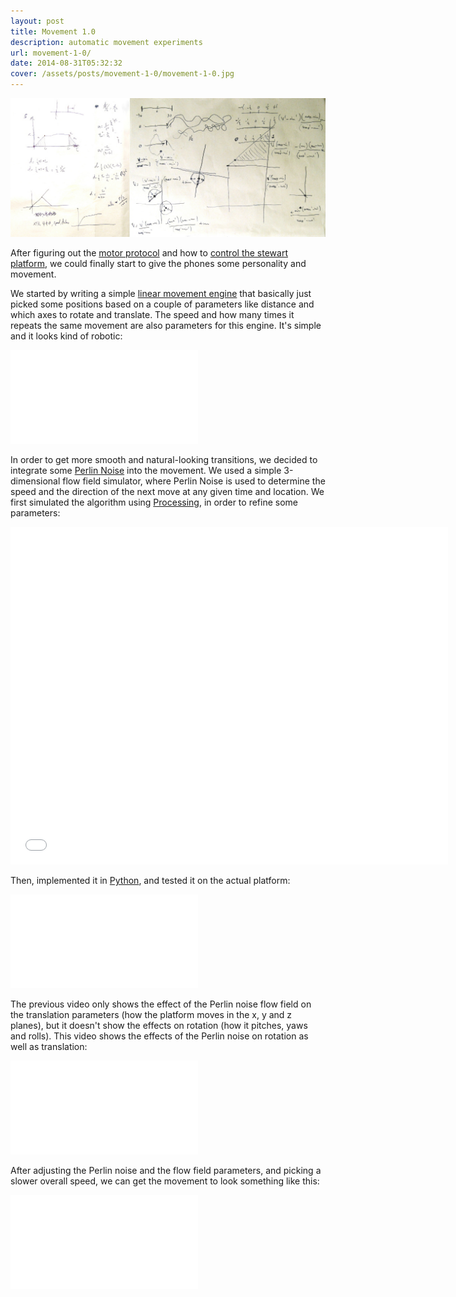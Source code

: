 ```yaml
---
layout: post
title: Movement 1.0
description: automatic movement experiments
url: movement-1-0/
date: 2014-08-31T05:32:32
cover: /assets/posts/movement-1-0/movement-1-0.jpg
---
```

![](/assets/posts/movement-1-0/motorSpeeds_flip.jpg)

After figuring out the [motor protocol](/post/the-dynamixel-ax-12a-servos/) and how to [control the stewart platform](/post/controlling-a-stewart-platform/), we could finally start to give the phones some personality and movement.

We started by writing a simple [linear movement engine](https://github.com/thiagohersan/memememe/blob/f1f944953def895a2dc52f67a0959e1f22821cdd/Python/selfieMemememe/stewartPlatform.py#L100-L143) that basically just picked some positions based on a couple of parameters like distance and which axes to rotate and translate. The speed and how many times it repeats the same movement are also parameters for this engine. It's simple and it looks kind of robotic:

<div class="video-wrapper video-wrapper-16x9">
  <iframe src="//www.youtube.com/embed/DjrFra37P94?rel=0" frameborder="0" allowfullscreen=""></iframe>
</div>

In order to get more smooth and natural-looking transitions, we decided to integrate some [Perlin Noise](http://en.wikipedia.org/wiki/Perlin_noise) into the movement. We used a simple 3-dimensional flow field simulator, where Perlin Noise is used to determine the speed and the direction of the next move at any given time and location. We first simulated the algorithm using [Processing](http://processing.org/), in order to refine some parameters:

<div class="video-wrapper-wrapper-small">
  <div class="video-wrapper video-wrapper-4x3">
    <iframe width="700" height="540" src="//www.youtube.com/embed/ichxiPvFT8w?rel=0" frameborder="0" allowfullscreen=""></iframe>
  </div>
</div>

Then, implemented it in [Python](https://github.com/thiagohersan/memememe/blob/f1f944953def895a2dc52f67a0959e1f22821cdd/Python/selfieMemememe/stewartPlatform.py#L155-L214), and tested it on the actual platform:

<div class="video-wrapper video-wrapper-16x9">
  <iframe src="//www.youtube.com/embed/gmIEkHvevC8?rel=0" frameborder="0" allowfullscreen=""></iframe>
</div>

The previous video only shows the effect of the Perlin noise flow field on the translation parameters (how the platform moves in the x, y and z planes), but it doesn't show the effects on rotation (how it pitches, yaws and rolls). This video shows the effects of the Perlin noise on rotation as well as translation:

<div class="video-wrapper video-wrapper-16x9">
  <iframe src="//www.youtube.com/embed/U6wuGrdqWXY?rel=0" frameborder="0" allowfullscreen=""></iframe>
</div>

After adjusting the Perlin noise and the flow field parameters, and picking a slower overall speed, we can get the movement to look something like this:

<div class="video-wrapper video-wrapper-16x9">
  <iframe src="//www.youtube.com/embed/RxRfr7Ofx24?rel=0" frameborder="0" allowfullscreen=""></iframe>
</div>
